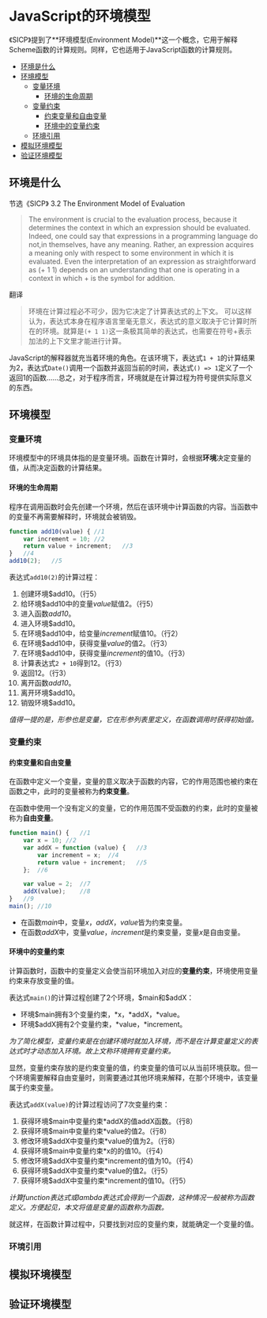 # JavaScript的环境模型

《SICP》提到了**环境模型(Environment  Model)**这一个概念，它用于解释Scheme函数的计算规则。同样，它也适用于JavaScript函数的计算规则。

- [环境是什么](#环境是什么)
- [环境模型](#环境模型)
    - [变量环境](#变量环境)
        - [环境的生命周期](#环境的生命周期)
    - [变量约束](#变量约束)
        - [约束变量和自由变量](#约束变量和自由变量)
        - [环境中的变量约束](#环境中的变量约束)
    - [环境引用](#环境引用)
- [模拟环境模型](#模拟环境模型)
- [验证环境模型](#验证环境模型)

## 环境是什么

节选《SICP》 3.2  The Environment Model of Evaluation

> The environment is crucial to the evaluation process, because it determines the context in which an
expression should be evaluated.
Indeed, one could say that expressions in a programming language do not,in themselves, have any meaning. Rather, an expression acquires a meaning only with respect to some environment in which it is evaluated. Even the interpretation of an expression as straightforward as (+ 1 1) depends on an understanding that one is operating in a context in which + is the symbol for addition.

翻译
> 环境在计算过程必不可少，因为它决定了计算表达式的上下文。
可以这样认为，表达式本身在程序语言里毫无意义，表达式的意义取决于它计算时所在的环境。就算是`(+ 1 1)`这一条极其简单的表达式，也需要在符号+表示加法的上下文里才能进行计算。

JavaScript的解释器就充当着环境的角色。在该环境下，表达式`1 + 1`的计算结果为2，表达式`Date()`调用一个函数并返回当前的时间，表达式`() => 1`定义了一个返回1的函数……总之，对于程序而言，环境就是在计算过程为符号提供实际意义的东西。

## 环境模型

### 变量环境

环境模型中的环境具体指的是变量环境。函数在计算时，会根据**环境**决定变量的值，从而决定函数的计算结果。

#### 环境的生命周期

程序在调用函数时会先创建一个环境，然后在该环境中计算函数的内容。当函数中的变量不再需要解释时，环境就会被销毁。

```JavaScript
function add10(value) { //1
    var increment = 10; //2
    return value + increment;   //3
}   //4
add10(2);   //5
```

表达式`add10(2)`的计算过程：
1. 创建环境\$add10。（行5）
2. 给环境\$add10中的变量*value*赋值2。（行5）
3. 进入函数*add10*。
4. 进入环境\$add10。
5. 在环境\$add10中，给变量*increment*赋值10。（行2）
6. 在环境\$add10中，获得变量*value*的值2。（行3）
7. 在环境\$add10中，获得变量*increment*的值10。（行3）
8. 计算表达式`2 + 10`得到12。（行3）
9. 返回12。（行3）
10. 离开函数*add10*。
11. 离开环境\$add10。
12. 销毁环境\$add10。

*值得一提的是，形参也是变量，它在形参列表里定义，在函数调用时获得初始值。*

### 变量约束

#### 约束变量和自由变量

在函数中定义一个变量，变量的意义取决于函数的内容，它的作用范围也被约束在函数之中，此时的变量被称为**约束变量**。

在函数中使用一个没有定义的变量，它的作用范围不受函数的约束，此时的变量被称为**自由变量**。

```JavaScript
function main() {   //1
    var x = 10; //2
    var addX = function (value) {   //3
        var increment = x;  //4
        return value + increment;   //5
    };  //6

    var value = 2;  //7
    addX(value);    //8
}   //9
main(); //10
```

- 在函数*main*中，变量*x*，*addX*，*value*皆为约束变量。
- 在函数*addX*中，变量*value*，*increment*是约束变量，变量*x*是自由变量。

#### 环境中的变量约束

计算函数时，函数中的变量定义会使当前环境加入对应的**变量约束**，环境使用变量约束来存放变量的值。

表达式`main()`的计算过程创建了2个环境，\$main和\$addX：
- 环境\$main拥有3个变量约束，\*x，\*addX，\*value。
- 环境\$addX拥有2个变量约束，\*value，\*increment。

*为了简化模型，变量约束是在创建环境时就加入环境，而不是在计算变量定义的表达式时才动态加入环境。故上文称环境拥有变量约束。*

显然，变量约束存放的是约束变量的值，约束变量的值可以从当前环境获取。但一个环境需要解释自由变量时，则需要通过其他环境来解释，在那个环境中，该变量属于约束变量。

表达式`addX(value)`的计算过程访问了7次变量约束：
1. 获得环境\$main中变量约束\*addX的值addX函数。（行8）
2. 获得环境\$main中变量约束\*value的值2。（行8）
3. 修改环境\$addX中变量约束\*value的值为2。（行8）
4. 获得环境\$main中变量约束\*x的的值10。（行4）
5. 修改环境\$addX中变量约束\*increment的值为10。（行4）
6. 获得环境\$addX中变量约束\*value的值2。（行5）
7. 获得环境\$addX中变量约束\*increment的值10。（行5）

*计算function表达式或lambda表达式会得到一个函数，这种情况一般被称为函数定义。方便起见，本文将值是变量的函数称为函数。*

就这样，在函数计算过程中，只要找到对应的变量约束，就能确定一个变量的值。

### 环境引用

## 模拟环境模型

## 验证环境模型
